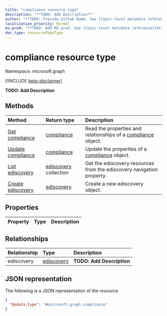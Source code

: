 ```yaml
---
title: "compliance resource type"
description: "**TODO: Add Description**"
author: "**TODO: Provide Github Name. See [topic-level metadata reference](https://msgo.azurewebsites.net/add/document/guidelines/metadata.html#topic-level-metadata)**"
localization_priority: Normal
ms.prod: "**TODO: Add MS prod. See [topic-level metadata reference](https://msgo.azurewebsites.net/add/document/guidelines/metadata.html#topic-level-metadata)**"
doc_type: resourcePageType
---
```


# compliance resource type

Namespace: microsoft.graph

[!INCLUDE [beta-disclaimer](../../includes/beta-disclaimer.md)]

**TODO: Add Description**

## Methods
|Method|Return type|Description|
|:---|:---|:---|
|[Get compliance](../api/compliance-get.md)|[compliance](../resources/compliance.md)|Read the properties and relationships of a [compliance](../resources/compliance.md) object.|
|[Update compliance](../api/compliance-update.md)|[compliance](../resources/compliance.md)|Update the properties of a [compliance](../resources/compliance.md) object.|
|[List ediscovery](../api/compliance-list-ediscovery.md)|[ediscovery](../resources/ediscovery.md) collection|Get the ediscovery resources from the ediscovery navigation property.|
|[Create ediscovery](../api/compliance-post-ediscovery.md)|[ediscovery](../resources/ediscovery.md)|Create a new ediscovery object.|

## Properties
|Property|Type|Description|
|:---|:---|:---|

## Relationships
|Relationship|Type|Description|
|:---|:---|:---|
|ediscovery|[ediscovery](../resources/ediscovery.md)|**TODO: Add Description**|

## JSON representation
The following is a JSON representation of the resource.
<!-- {
  "blockType": "resource",
  "keyProperty": "id",
  "@odata.type": "microsoft.graph.compliance",
  "openType": false
}
-->
``` json
{
  "@odata.type": "#microsoft.graph.compliance"
}
```

